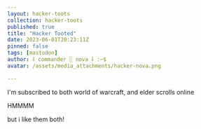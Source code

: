 ```yaml
---
layout: hacker-toots
collection: hacker-toots
published: true
title: "Hacker Tooted"
date: 2023-06-01T20:23:11Z
pinned: false
tags: [mastodon]
author: ⸸ commander ░ nova ⸸ :~$
avatar: /assets/media_attachments/hacker-nova.png

---
```


<p>I&#39;m subscribed to both world of warcraft, and elder scrolls online</p><p>HMMMM</p><p>but i like them both!</p>


